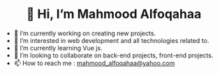 <h1 align="center">👋 Hi, I’m Mahmood Alfoqahaa</h1>


- 🔭 I’m currently working on creating new projects.
- 👀 I’m interested in web development and all technologies related to.
- 🌱 I’m currently learning Vue js.
- 💞️ I’m looking to collaborate on back-end projects, front-end projects.
- 📫 How to reach me : mahmood_alfoqahaa@yahoo.com

<!---
mfoq/mfoq is a ✨ special ✨ repository because its `README.md` (this file) appears on your GitHub profile.
You can click the Preview link to take a look at your changes.
--->

